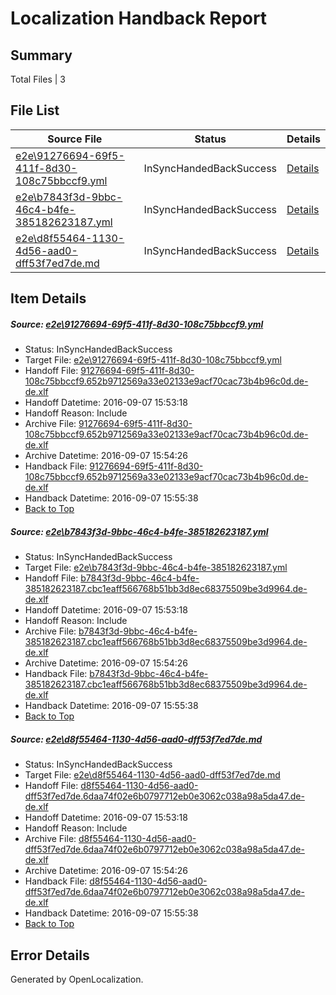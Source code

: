 # <a name='report-top'></a> Localization Handback Report

## Summary
 Total Files | 3

## File List
 Source File | Status | Details 
 ----------- | ------ | ------- 
 [e2e\91276694-69f5-411f-8d30-108c75bbccf9.yml](https://github.com/OpenLocalizationTestOrg/ol-test0/blob/ac5629b2142fbcf5e8bad4e5f7421299886fc4a4/e2e/91276694-69f5-411f-8d30-108c75bbccf9.yml) | InSyncHandedBackSuccess | [Details](#fb490d04a571d87748f2ca8d2a5b9a49cfbb880c1)
 [e2e\b7843f3d-9bbc-46c4-b4fe-385182623187.yml](https://github.com/OpenLocalizationTestOrg/ol-test0/blob/ac5629b2142fbcf5e8bad4e5f7421299886fc4a4/e2e/b7843f3d-9bbc-46c4-b4fe-385182623187.yml) | InSyncHandedBackSuccess | [Details](#ae456abfbbc42fcca85ce000dbd059b78375b16d2)
 [e2e\d8f55464-1130-4d56-aad0-dff53f7ed7de.md](https://github.com/OpenLocalizationTestOrg/ol-test0/blob/ac5629b2142fbcf5e8bad4e5f7421299886fc4a4/e2e/d8f55464-1130-4d56-aad0-dff53f7ed7de.md) | InSyncHandedBackSuccess | [Details](#2e7169044182234147ed96f281e2fd5a0b3b7d263)

## Item Details
##### <a name='fb490d04a571d87748f2ca8d2a5b9a49cfbb880c1'></a> Source: [e2e\91276694-69f5-411f-8d30-108c75bbccf9.yml](https://github.com/OpenLocalizationTestOrg/ol-test0/blob/ac5629b2142fbcf5e8bad4e5f7421299886fc4a4/e2e/91276694-69f5-411f-8d30-108c75bbccf9.yml)
* Status: InSyncHandedBackSuccess
* Target File: [e2e\91276694-69f5-411f-8d30-108c75bbccf9.yml](https://github.com/OpenLocalizationTestOrg/ol-test0-dede/blob/8968a5e72025d9dc9857ab3dd308077893ef6c39/e2e/91276694-69f5-411f-8d30-108c75bbccf9.yml)
* Handoff File: [91276694-69f5-411f-8d30-108c75bbccf9.652b9712569a33e02133e9acf70cac73b4b96c0d.de-de.xlf](https://github.com/OpenLocalizationTestOrg/ol-test0-handoff/blob/e8f576c8c7b231abbcc725d3789d7ea7a18ce9c0/ol-handoff/OpenLocalizationTestOrg/ol-test0-dede/yuwzho/ht/91276694-69f5-411f-8d30-108c75bbccf9.652b9712569a33e02133e9acf70cac73b4b96c0d.de-de.xlf)
* Handoff Datetime: 2016-09-07 15:53:18
* Handoff Reason: Include
* Archive File: [91276694-69f5-411f-8d30-108c75bbccf9.652b9712569a33e02133e9acf70cac73b4b96c0d.de-de.xlf](https://github.com/OpenLocalizationTestOrg/ol-test0-handoff/blob/04ff70d9b5cf9c9982e75b85f521b5973820c8fa/ol-archive/OpenLocalizationTestOrg/ol-test0-dede/yuwzho/ht/91276694-69f5-411f-8d30-108c75bbccf9.652b9712569a33e02133e9acf70cac73b4b96c0d.de-de.xlf)
* Archive Datetime: 2016-09-07 15:54:26
* Handback File: [91276694-69f5-411f-8d30-108c75bbccf9.652b9712569a33e02133e9acf70cac73b4b96c0d.de-de.xlf](https://github.com/OpenLocalizationTestOrg/ol-test0-handback/blob/2ba6471857d9754faa528cfc2ff2ea6d8bacd5fd/ol-handback/OpenLocalizationTestOrg/ol-test0-dede/yuwzho/ht/91276694-69f5-411f-8d30-108c75bbccf9.652b9712569a33e02133e9acf70cac73b4b96c0d.de-de.xlf)
* Handback Datetime: 2016-09-07 15:55:38
* [Back to Top](#report-top)

##### <a name='ae456abfbbc42fcca85ce000dbd059b78375b16d2'></a> Source: [e2e\b7843f3d-9bbc-46c4-b4fe-385182623187.yml](https://github.com/OpenLocalizationTestOrg/ol-test0/blob/ac5629b2142fbcf5e8bad4e5f7421299886fc4a4/e2e/b7843f3d-9bbc-46c4-b4fe-385182623187.yml)
* Status: InSyncHandedBackSuccess
* Target File: [e2e\b7843f3d-9bbc-46c4-b4fe-385182623187.yml](https://github.com/OpenLocalizationTestOrg/ol-test0-dede/blob/8968a5e72025d9dc9857ab3dd308077893ef6c39/e2e/b7843f3d-9bbc-46c4-b4fe-385182623187.yml)
* Handoff File: [b7843f3d-9bbc-46c4-b4fe-385182623187.cbc1eaff566768b51bb3d8ec68375509be3d9964.de-de.xlf](https://github.com/OpenLocalizationTestOrg/ol-test0-handoff/blob/e8f576c8c7b231abbcc725d3789d7ea7a18ce9c0/ol-handoff/OpenLocalizationTestOrg/ol-test0-dede/yuwzho/ht/b7843f3d-9bbc-46c4-b4fe-385182623187.cbc1eaff566768b51bb3d8ec68375509be3d9964.de-de.xlf)
* Handoff Datetime: 2016-09-07 15:53:18
* Handoff Reason: Include
* Archive File: [b7843f3d-9bbc-46c4-b4fe-385182623187.cbc1eaff566768b51bb3d8ec68375509be3d9964.de-de.xlf](https://github.com/OpenLocalizationTestOrg/ol-test0-handoff/blob/04ff70d9b5cf9c9982e75b85f521b5973820c8fa/ol-archive/OpenLocalizationTestOrg/ol-test0-dede/yuwzho/ht/b7843f3d-9bbc-46c4-b4fe-385182623187.cbc1eaff566768b51bb3d8ec68375509be3d9964.de-de.xlf)
* Archive Datetime: 2016-09-07 15:54:26
* Handback File: [b7843f3d-9bbc-46c4-b4fe-385182623187.cbc1eaff566768b51bb3d8ec68375509be3d9964.de-de.xlf](https://github.com/OpenLocalizationTestOrg/ol-test0-handback/blob/2ba6471857d9754faa528cfc2ff2ea6d8bacd5fd/ol-handback/OpenLocalizationTestOrg/ol-test0-dede/yuwzho/ht/b7843f3d-9bbc-46c4-b4fe-385182623187.cbc1eaff566768b51bb3d8ec68375509be3d9964.de-de.xlf)
* Handback Datetime: 2016-09-07 15:55:38
* [Back to Top](#report-top)

##### <a name='2e7169044182234147ed96f281e2fd5a0b3b7d263'></a> Source: [e2e\d8f55464-1130-4d56-aad0-dff53f7ed7de.md](https://github.com/OpenLocalizationTestOrg/ol-test0/blob/ac5629b2142fbcf5e8bad4e5f7421299886fc4a4/e2e/d8f55464-1130-4d56-aad0-dff53f7ed7de.md)
* Status: InSyncHandedBackSuccess
* Target File: [e2e\d8f55464-1130-4d56-aad0-dff53f7ed7de.md](https://github.com/OpenLocalizationTestOrg/ol-test0-dede/blob/8968a5e72025d9dc9857ab3dd308077893ef6c39/e2e/d8f55464-1130-4d56-aad0-dff53f7ed7de.md)
* Handoff File: [d8f55464-1130-4d56-aad0-dff53f7ed7de.6daa74f02e6b0797712eb0e3062c038a98a5da47.de-de.xlf](https://github.com/OpenLocalizationTestOrg/ol-test0-handoff/blob/e8f576c8c7b231abbcc725d3789d7ea7a18ce9c0/ol-handoff/OpenLocalizationTestOrg/ol-test0-dede/yuwzho/ht/d8f55464-1130-4d56-aad0-dff53f7ed7de.6daa74f02e6b0797712eb0e3062c038a98a5da47.de-de.xlf)
* Handoff Datetime: 2016-09-07 15:53:18
* Handoff Reason: Include
* Archive File: [d8f55464-1130-4d56-aad0-dff53f7ed7de.6daa74f02e6b0797712eb0e3062c038a98a5da47.de-de.xlf](https://github.com/OpenLocalizationTestOrg/ol-test0-handoff/blob/04ff70d9b5cf9c9982e75b85f521b5973820c8fa/ol-archive/OpenLocalizationTestOrg/ol-test0-dede/yuwzho/ht/d8f55464-1130-4d56-aad0-dff53f7ed7de.6daa74f02e6b0797712eb0e3062c038a98a5da47.de-de.xlf)
* Archive Datetime: 2016-09-07 15:54:26
* Handback File: [d8f55464-1130-4d56-aad0-dff53f7ed7de.6daa74f02e6b0797712eb0e3062c038a98a5da47.de-de.xlf](https://github.com/OpenLocalizationTestOrg/ol-test0-handback/blob/2ba6471857d9754faa528cfc2ff2ea6d8bacd5fd/ol-handback/OpenLocalizationTestOrg/ol-test0-dede/yuwzho/ht/d8f55464-1130-4d56-aad0-dff53f7ed7de.6daa74f02e6b0797712eb0e3062c038a98a5da47.de-de.xlf)
* Handback Datetime: 2016-09-07 15:55:38
* [Back to Top](#report-top)


## Error Details

Generated by OpenLocalization.
